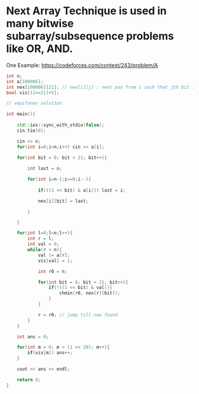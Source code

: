 # Next Array Technique is used in many bitwise subarray/subsequence problems like OR, AND. 

One Example: https://codeforces.com/contest/243/problem/A

```cpp
int n;
int a[100006];
int nex[100006][21]; // nex[i][j] : next pos from i such that jth bit is set
bool vis[(1<<21)+5];

// vepifanov solution

int main(){
	
	std::ios::sync_with_stdio(false);
	cin.tie(0);

	cin >> n;
	for(int i=0;i<n;i++) cin >> a[i];

	for(int bit = 0; bit < 21; bit++){	
		
		int last = n;

		for(int i=n-1;i>=0;i--){
			
			if(((1 << bit) & a[i])) last = i;

			nex[i][bit] = last;

		}

	}

	for(int l=0;l<n;l++){
		int r = l;
		int val = 0;
		while(r < n){
			val |= a[r];
			vis[val] = 1;

			int r0 = n;

			for(int bit = 0; bit < 21; bit++){
				if(!((1 << bit) & val)){
					chmin(r0, nex[r][bit]);
				}
			}

			r = r0; // jump till new found
		}
	}

	int ans = 0;

	for(int m = 0; m < (1 << 20); m++){
		if(vis[m]) ans++;
	}	

	cout << ans << endl;

	return 0;
}
```
